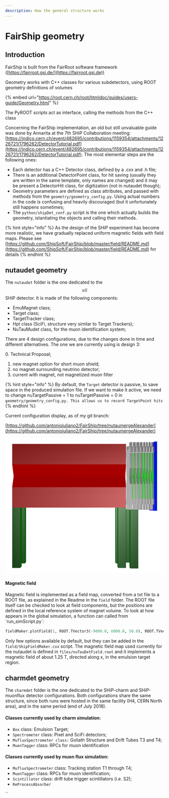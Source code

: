 ```yaml
---
description: How the general structure works
---
```


# FairShip geometry

## Introduction

FairShip is built from the FairRoot software framework ([https://fairroot.gsi.de/](https://fairroot.gsi.de))

&#x20;Geometry works with C++ classes for various subdetectors, using ROOT geometry definitions of volumes&#x20;

{% embed url="https://root.cern.ch/root/htmldoc/guides/users-guide/Geometry.html" %}



&#x20;The PyROOT scripts act as interface, calling the methods from the C++ class

&#x20;Concerning the FairShip implementation, an old but still unvaluable guide was done by Annarita at the 7th SHiP Collaboration meeting: [https://indico.cern.ch/event/482695/contributions/1159354/attachments/1226721/1796262/DetectorTutorial.pdf](https://indico.cern.ch/event/482695/contributions/1159354/attachments/1226721/1796262/DetectorTutorial.pdf). The most elementar steps are the following ones:

* Each detector has a C++ Detector class, defined by a .cxx and .h file;
* There is an additional DetectorPoint class, for hit saving (usually they are written in the same template, only names are changed) and it may be present a DetectorHit class, for digitization (not in nutaudet though);
* Geometry parameters  are defined as class attributes, and passed with methods from the `geometry/geometry_config.py`. Using actual numbers in the code is confusing and heavily discouraged (but it unfortunately still happens sometimes;
* The `python/shipDet_conf.py` script is the one which actually builds the geometry, istantiating the objects and calling their methods.

{% hint style="info" %}
&#x20;As the design of the SHiP experiment has become more realistic, we have gradually replaced uniform magnetic fields with field maps. Please see [https://github.com/ShipSoft/FairShip/blob/master/field/README.md](https://github.com/ShipSoft/FairShip/blob/master/field/README.md) for details
{% endhint %}

## nutaudet geometry

The `nutaudet` folder is the one dedicated to the $$\nu/i$$ SHiP detector. It is made of the following components:

* EmuMagnet  class;
* Target class;
* TargetTracker class;
* Hpt class (SciFi, structure very similar to Target Trackers);
* NuTauMudet class, for the muon identification system;

There are 4 design configurations, due to the changes done in time and different alternatives. The one we are currently using is design 3:

&#x20;   0\. Technical Proposal;

1. &#x20;new magnet option for short muon shield;
2. no magnet surrounding neutrino detector;
3. current with magnet, not magnetized muon filter

{% hint style="info" %}
By default, the `Target` detector is passive, to save space in the produced simulation file. If we want to make it active, we need to change nuTargetPassive = 1 to nuTargetPassive = 0 in `geometry/geometry_config.py. This allows us to record TargetPoint hits`
{% endhint %}

Current configuration display, as of my git branch:

[https://github.com/antonioiuliano2/FairShip/tree/nutaumergeAlexander](https://github.com/antonioiuliano2/FairShip/tree/nutaumergeAlexander)

![Lateral view](../.gitbook/assets/nutaudet-end-of-june.png)

#### Magnetic field

Magnetic field is implemented as a field map, converted from a txt file to a ROOT file, as explained in the Readme in the `field` folder. The ROOT file itself can be checked to look at field components, but the positions are defined in the local reference system of magnet volume. To look at how appears in the global simulation, a function can called from \`run\_simScript.py\`:

```python
fieldMaker.plotField(1, ROOT.TVector3(-9000.0, 6000.0, 50.0), ROOT.TVector3(-300.0, 300.0, 6.0), 'Bzx.png')
```

Only few options available by default, but they can be added in the `field/ShipFieldMaker.cxx` script. The magnetic field map used currently for the nutaudet is defined in `files/nuTauDetField.root` and it implements a magnetic field of about 1.25 T, directed along x, in the emulsion target region.

## charmdet geometry

The `charmdet` folder is the one dedicated to the SHiP-charm and SHiP-muonflux detector configurations. Both configurations share the same structure, since both runs were hosted in the same facility (H4, CERN North area), and in the same period (end of July 2018).

#### Classes currently used by charm simulation:

* `Box` class: Emulsion Target;
* `Spectrometer` class: Pixel and SciFi detectors;
* `MufluxSpectrometer class:` Goliath Structure and Drift Tubes T3 and T4;
* `MuonTagger` class: RPCs for muon identification

#### Classes currently used by muon flux simulation:

* `MufluxSpectrometer` class: Tracking station T1 through T4;
* `MuonTagger` class: RPCs for muon identification;
* `Scintillator` class: drift tube trigger scintillators (i.e. S2);
* `ReProcessAbsorber`

``



```
```



